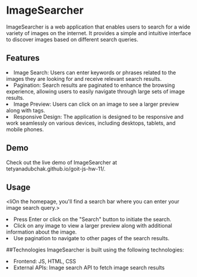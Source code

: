 # ImageSearcher
ImageSearcher is a web application that enables users to search for a wide variety of images on the internet. It provides a simple and intuitive interface to discover images based on different search queries.

## Features
<li>Image Search: Users can enter keywords or phrases related to the images they are looking for and receive relevant search results.</li>
<li>Pagination: Search results are paginated to enhance the browsing experience, allowing users to easily navigate through large sets of image results.</li>
<li>Image Preview: Users can click on an image to see a larger preview along with tags.</li>
<li>Responsive Design: The application is designed to be responsive and work seamlessly on various devices, including desktops, tablets, and mobile phones.</li>


## Demo
Check out the live demo of ImageSearcher at tetyanadubchak.github.io/goit-js-hw-11/.

## Usage

<liOn the homepage, you'll find a search bar where you can enter your image search query.></li>
<li>Press Enter or click on the "Search" button to initiate the search.</li>
<li>Click on any image to view a larger preview along with additional information about the image.</li>
<li>Use pagination to navigate to other pages of the search results.</li>

##Technologies
ImageSearcher is built using the following technologies:

<li>Frontend: JS, HTML, CSS</li>
<li>External APIs: Image search API to fetch image search results</li>
